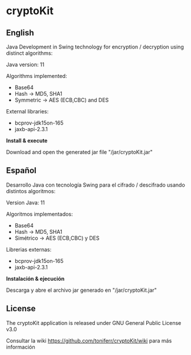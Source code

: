 # cryptoKit 

## English

Java Development in Swing technology for encryption / decryption using distinct algorithms:

Java version: 11

Algorithms implemented:

- Base64
- Hash -> MD5, SHA1
- Symmetric -> AES (ECB,CBC) and DES

External libraries: 
- bcprov-jdk15on-165
- jaxb-api-2.3.1

**Install & execute**

Download and open the generated jar file "/jar/cryptoKit.jar"

## Español

Desarrollo Java con tecnología Swing para el cifrado / descifrado usando distintos algoritmos:

Version Java: 11

Algoritmos implementados:

- Base64
- Hash -> MD5, SHA1
- Simétrico -> AES (ECB,CBC) y DES

Librerias externas: 
- bcprov-jdk15on-165
- jaxb-api-2.3.1

**Instalación & ejecución**

Descarga y abre el archivo jar generado en "/jar/cryptoKit.jar"

## License
The cryptoKit application is released under GNU General Public License v3.0


Consultar la wiki https://github.com/toniferr/cryptoKit/wiki para más información

